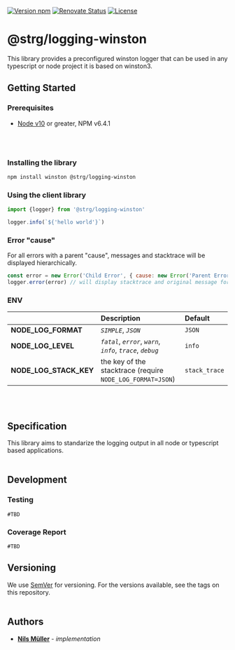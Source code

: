 [![Version npm](https://img.shields.io/npm/v/@strg/logging-winston.svg?style=for-the-badge&logo=npm&logoColor=white)](https://www.npmjs.com/package/@strg/logging-winston)
[![Renovate Status](https://img.shields.io/badge/renovate-enabled-brightgreen?logo=renovatebot&style=for-the-badge)](https://app.renovatebot.com/dashboard)
[![License](https://img.shields.io/github/license/strg-at/logging-winston?style=for-the-badge&color=brightgreen)](https://github.com/strg-at/logging-winston/blob/master/LICENSE)

# @strg/logging-winston
This library provides a preconfigured winston logger that can be used in any typescript or node project it is based on winston3.

## Getting Started

### Prerequisites
- [Node v10](https://nodejs.org) or greater, NPM v6.4.1
<br>
<br>

### Installing the library

```bash
npm install winston @strg/logging-winston
```

### Using the client library
```javascript
import {logger} from '@strg/logging-winston'

logger.info(`${'hello world'}`)

```
### Error "cause"
For all errors with a parent "cause", messages and stacktrace will be displayed hierarchically.
```javascript
const error = new Error('Child Error', { cause: new Error('Parent Error')})
logger.error(error) // will display stacktrace and original message for child and parent errors
```

### ENV

|    | Description | Default |
|:---|:------------|:--------|
| **NODE_LOG_FORMAT** | _`SIMPLE`_, _`JSON`_ | `JSON` |
| **NODE_LOG_LEVEL** | _`fatal`_,  _`error`_, _`warn`_, _`info`_, _`trace`_, _`debug`_ | `info` |
| **NODE_LOG_STACK_KEY** | the key of the stacktrace (require `NODE_LOG_FORMAT=JSON`) | `stack_trace` |

<br>
<br>

## Specification
This library aims to standarize the logging output in all node or typescript based applications.
<br>
<br>

## Development

### Testing
`#TBD`

### Coverage Report
`#TBD`

## Versioning

We use [SemVer](http://semver.org/) for versioning. For the versions available, see the tags on this repository.
<br>
<br>


## Authors
* **[Nils Müller](mailto:nils.mueller@strg.at)** - *implementation*
